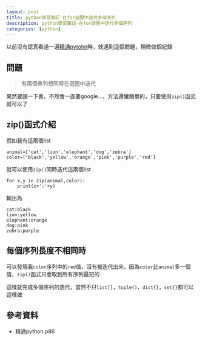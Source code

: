 ```yaml
---
layout: post
title: python學習筆記-在for迴圈中迭代多個序列
description: python學習筆記-在for迴圈中迭代多個序列
categories: [python]
---
```

以前沒有認真看過一遍[精通pytohn](https://www.tenlong.com.tw/products/9789863477310?list_name=srh)時，就遇到這個問題，稍微做個紀錄

<!--more-->
## 問題
> 有兩個串列想同時在迴圈中迭代

果然要讀一下書，不然會一直要google...，方法還蠻簡單的，只要使用`zip()`函式就可以了

## zip()函式介紹

假如我有這兩個list
```
animal=['cat','lion','elephant','dog','zebra']
color=['black','yellow','orange','pink','purple','red']
```
就可以使用`zip()`同時迭代這兩個list

```
for x,y in zip(animal,color):
    print(x+':'+y)
```
輸出為
```
cat:black
lion:yellow
elephant:orange
dog:pink
zebra:purple
```
## 每個序列長度不相同時

可以發現我`color`序列中的`red`值，沒有被迭代出來，因為`color`比`animal`多一個值，`zip()`函式只會取到所有序列最短的


這樣就完成多個序列的迭代，當然不只`list[]`，`tuple()`，`dict{}`，`set{}`都可以這樣做

## 參考資料
* 精通python p86